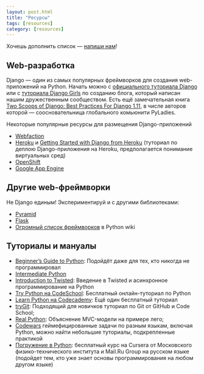 ```yaml
---
layout: post.html
title: "Ресурсы"
tags: [resources]
category: [resources]
---
```


Хочешь дополнить список — [напиши нам](mailto:info@pyladies.com)!

## Web-разработка

Django — один из самых популярных фреймворков для создания web-приложений на Python.
Начать можно с [официального туториала Django](https://docs.djangoproject.com/en/2.0/intro/tutorial01/) или с [туториала Django Girls](https://tutorial.djangogirls.org/ru/) по созданию блога, который написан нашим дружественным сообществом. Есть ещё замечательная книга [Two Scoops of Django: Best Practices For Django 1.11](https://www.twoscoopspress.com/collections/django/products/two-scoops-of-django-1-11), в числе авторов которой — соосновательница глобального комьюнити PyLadies.

Некоторые популярные ресурсы для размещения Django-приложений

* [Webfaction](http://www.webfaction.com/)
* [Heroku](https://heroku.com/) и [Getting Started with Django from Heroku](https://devcenter.heroku.com/articles/django) (туториал по деплою Django-приложения на Heroku, предполагается понимание виртуальных сред)
* [OpenShift](http://openshift.redhat.com/)
* [Google App Engine](http://code.google.com/appengine/)

## Другие web-фреймворки

Не Django единым! Экспериментируй и с другими библиотеками:

* [Pyramid](http://docs.pylonsproject.org/projects/pyramid/dev/)
* [Flask](http://flask.pocoo.org/)
* [Огромный список фреймворков](http://wiki.python.org/moin/WebFrameworks) в Python wiki

## Туториалы и мануалы

* [Beginner’s Guide to Python](https://wiki.python.org/moin/BeginnersGuide): Подойдёт даже для тех, кто никогда не программировал
* [Intermediate Python](https://wiki.python.org/moin/BeginnersGuide)
* [Introduction to Twisted](http://krondo.com/?page_id=1327): Введение в Twisted и асинхронное программирование на Python
* [Try Python на CodeSchool](https://www.codeschool.com/courses/try-python): Бесплатный онлайн-туториал по Python
* [Learn Python на Codecademy](https://www.codecademy.com/learn/learn-python): Ещё один бесплатный туториал
* [tryGit](http://try.github.com/levels/1/challenges/1): Подходящий для новичков туториал по Git от GitHub и Code School;
* [Real Python](https://realpython.com/the-model-view-controller-mvc-paradigm-summarized-with-legos/): Объяснение MVC-модели на примере лего;
* [Codewars](https://www.codewars.com/) геймефицированные задачи по разным языкам, включая Python, можно найти небольшие туториалы, подкрепленные практикой
* [Погружение в Python](https://ru.coursera.org/learn/diving-in-python): бесплатный курс на Cursera от Московского физико-технического института и Mail.Ru Group на русском языке (подойдет тем, кто уже знает основы программирования на любом другом языке)

